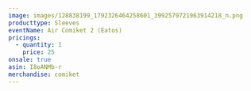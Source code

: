 ```yaml
---
image: images/128838199_1792326464258601_3992579721963914218_n.png
producttype: Sleeves
eventName: Air Comiket 2 (Eatos)
pricings:
  - quantity: 1
    price: 25
onsale: true
asin: I8oANMb-r
merchandise: comiket
---
```

